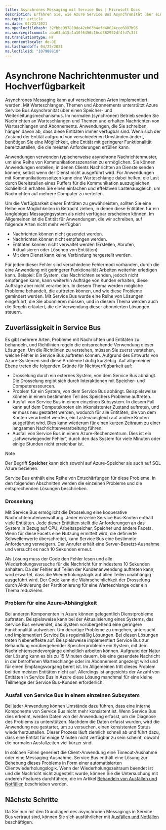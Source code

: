 ```yaml
---
title: Asynchrones Messaging mit Service Bus | Microsoft Docs
description: Erfahren Sie, wie Azure Service Bus Asynchronität über einen Speicher- und Weiterleitungsmechanismus mit Warteschlangen, Themen und Abonnements unterstützt.
ms.topic: article
ms.date: 04/23/2021
ms.openlocfilehash: 32fbbe997819de42eb63b4efd40024cce6087b96
ms.sourcegitcommit: aba63ab15a1a10f6456c16cd382952df4fd7c3ff
ms.translationtype: HT
ms.contentlocale: de-DE
ms.lasthandoff: 04/25/2021
ms.locfileid: "107988818"
---
```

# <a name="asynchronous-messaging-patterns-and-high-availability"></a>Asynchrone Nachrichtenmuster und Hochverfügbarkeit

Asynchrones Messaging kann auf verschiedenen Arten implementiert werden. Mit Warteschlangen, Themen und Abonnements unterstützt Azure Service Bus Asynchronität über einen Speicher- und Weiterleitungsmechanismus. Im normalen (synchronen) Betrieb senden Sie Nachrichten an Warteschlangen und Themen und erhalten Nachrichten von Warteschlangen und Abonnements. Anwendungen, die Sie schreiben, hängen davon ab, dass diese Entitäten immer verfügbar sind. Wenn sich der Zustand der Entität aufgrund von verschiedenen Umständen ändert, benötigen Sie eine Möglichkeit, eine Entität mit geringerer Funktionalität bereitzustellen, die die meisten Anforderungen erfüllen kann.

Anwendungen verwenden typischerweise asynchrone Nachrichtenmuster, um eine Reihe von Kommunikationsszenarien zu ermöglichen. Sie können Anwendungen erstellen, in denen Clients Nachrichten an Dienste senden können, selbst wenn der Dienst nicht ausgeführt wird. Für Anwendungen mit Kommunikationsspitzen kann eine Warteschlange dabei helfen, die Last durch Bereitstellen eines Puffers für die Kommunikation auszugleichen. Schließlich erhalten Sie einen einfachen und effektiven Lastenausgleich, um Nachrichten auf mehrere Computer zu verteilen.

Um die Verfügbarkeit dieser Entitäten zu gewährleisten, sollten Sie eine Reihe von Möglichkeiten in Betracht ziehen, in denen diese Entitäten für ein langlebiges Messagingsystem als nicht verfügbar erscheinen können. Im Allgemeinen ist die Entität für Anwendungen, die wir schreiben, auf folgende Arten nicht mehr verfügbar:

* Nachrichten können nicht gesendet werden.
* Nachrichten können nicht empfangen werden.
* Entitäten können nicht verwaltet werden (Erstellen, Abrufen, Aktualisieren oder Löschen von Entitäten).
* Mit dem Dienst kann keine Verbindung hergestellt werden.

Für jeden dieser Fehler sind verschiedene Fehlermodi vorhanden, durch die eine Anwendung mit geringerer Funktionalität Arbeiten weiterhin erledigen kann. Beispiel: Ein System, das Nachrichten senden, jedoch nicht empfangen kann, kann weiterhin Aufträge von Kunden erhalten, diese Aufträge aber nicht verarbeiten. In diesem Thema werden mögliche Probleme behandelt, die auftreten können, und wie diese Probleme gemindert werden. Mit Service Bus wurde eine Reihe von Lösungen eingeführt, die Sie abonnieren müssen, und in diesem Thema werden auch die Regeln erläutert, die die Verwendung dieser abonnierten Lösungen steuern.

## <a name="reliability-in-service-bus"></a>Zuverlässigkeit in Service Bus
Es gibt mehrere Arten, Probleme mit Nachrichten und Entitäten zu behandeln, und Richtlinien regeln die entsprechende Verwendung dieser Lösungen. Um die Richtlinien zu verstehen, müssen Sie zuerst verstehen, welche Fehler in Service Bus auftreten können. Aufgrund des Entwurfs von Azure-Systemen sind diese Probleme häufig kurzlebig. Auf allgemeiner Ebene treten die folgenden Gründe für Nichtverfügbarkeit auf:

* Drosselung durch ein externes System, von dem Service Bus abhängt. Die Drosselung ergibt sich durch Interaktionen mit Speicher- und Computeressourcen.
* Problem für ein System, von dem Service Bus abhängt. Beispielsweise können in einem bestimmten Teil des Speichers Probleme auftreten.
* Ausfall von Service Bus in einem einzelnen Subsystem. In diesem Fall kann auf dem Computeknoten ein inkonsistenter Zustand auftreten, und er muss neu gestartet werden, wodurch für alle Entitäten, die von dem Knoten verarbeitet werden, ein Lastenausgleich auf andere Knoten ausgeführt wird. Dies kann wiederum für einen kurzen Zeitraum zu einer langsamen Nachrichtenverarbeitung führen.
* Ausfall von Service Bus in einem Azure-Rechenzentrum. Dies ist ein „schwerwiegender Fehler“, durch den das System für viele Minuten oder einige Stunden nicht erreichbar ist.

> [!NOTE]
> Der Begriff **Speicher** kann sich sowohl auf Azure-Speicher als auch auf SQL Azure beziehen.
> 
> 

Service Bus enthält eine Reihe von Entschärfungen für diese Probleme. In den folgenden Abschnitten werden die einzelnen Probleme und die entsprechenden Lösungen beschrieben.

### <a name="throttling"></a>Drosselung
Mit Service Bus ermöglicht die Drosselung eine kooperative Nachrichtenratenverwaltung. Jeder einzelne Service Bus-Knoten enthält viele Entitäten. Jede dieser Entitäten stellt die Anforderungen an das System in Bezug auf CPU, Arbeitsspeicher, Speicher und andere Facets. Wenn für diese Facets eine Nutzung ermittelt wird, die definierte Schwellenwerte überschreitet, kann Service Bus eine bestimmte Anforderung verweigern. Der Anrufer erhält eine Server-Besetzt-Ausnahme und versucht es nach 10 Sekunden erneut.

Als Lösung muss der Code den Fehler lesen und alle Wiederholungsversuche für die Nachricht für mindestens 10 Sekunden anhalten. Da der Fehler auf Teilen der Kundenanwendung auftreten kann, wird erwartet, dass die Wiederholungslogik auf allen Teilen unabhängig ausgeführt wird. Der Code kann die Wahrscheinlichkeit der Drosselung durch Aktivierung der Partitionierung für eine Warteschlange oder ein Thema reduzieren.

### <a name="issue-for-an-azure-dependency"></a>Problem für eine Azure-Abhängigkeit
Bei anderen Komponenten in Azure können gelegentlich Dienstprobleme auftreten. Beispielsweise kann bei der Aktualisierung eines Systems, das Service Bus verwendet, das System vorübergehend eine geringere Funktionalität aufweisen. Um derartige Probleme zu umgehen, untersucht und implementiert Service Bus regelmäßig Lösungen. Bei diesen Lösungen treten Nebeneffekte auf. Beispielsweise implementiert Service Bus zur Behandlung vorübergehender Speicherprobleme ein System, mit dem Nachrichtensendevorgänge einheitlich arbeiten können. Aufgrund der Natur der Lösung kann es bis zu 15 Minuten dauern, bis eine gesendete Nachricht in der betroffenen Warteschlange oder im Abonnement angezeigt wird und für einen Empfangsvorgang bereit ist. Im Allgemeinen tritt dieses Problem bei den meisten Entitäten nicht auf. Allerdings ist angesichts der Anzahl von Entitäten in Service Bus in Azure diese Lösung manchmal für eine kleine Teilmenge der Service Bus-Kunden erforderlich.

### <a name="service-bus-failure-on-a-single-subsystem"></a>Ausfall von Service Bus in einem einzelnen Subsystem
Bei jeder Anwendung können Umstände dazu führen, dass eine interne Komponente von Service Bus nicht mehr konsistent ist. Wenn Service Bus dies erkennt, werden Daten von der Anwendung erfasst, um die Diagnose des Problems zu unterstützen. Nachdem die Daten erfasst wurden, wird die Anwendung neu gestartet, um zu versuchen, einen konsistenten Status wiederherzustellen. Dieser Prozess läuft ziemlich schnell ab und führt dazu, dass eine Entität für einige Minuten nicht verfügbar zu sein scheint, obwohl die normalen Ausfallzeiten viel kürzer sind.

In solchen Fällen generiert die Client-Anwendung eine Timeout-Ausnahme oder eine Messaging-Ausnahme. Service Bus enthält eine Lösung zur Behebung dieses Problems in Form einer automatisierten Clientwiederholungslogik. Wenn der Wiederholungszeitraum beendet ist und die Nachricht nicht zugestellt wurde, können Sie die Untersuchung mit anderen Features durchführen, die im Artikel [Behandeln von Ausfällen und Notfällen][handling outages and disasters] beschrieben werden.

## <a name="next-steps"></a>Nächste Schritte
Da Sie nun mit den Grundlagen des asynchronen Messagings in Service Bus vertraut sind, können Sie sich ausführlicher mit [Ausfällen und Notfällen][handling outages and disasters] beschäftigen.

[Best practices for insulating applications against Service Bus outages and disasters]: service-bus-outages-disasters.md
[handling outages and disasters]: service-bus-outages-disasters.md